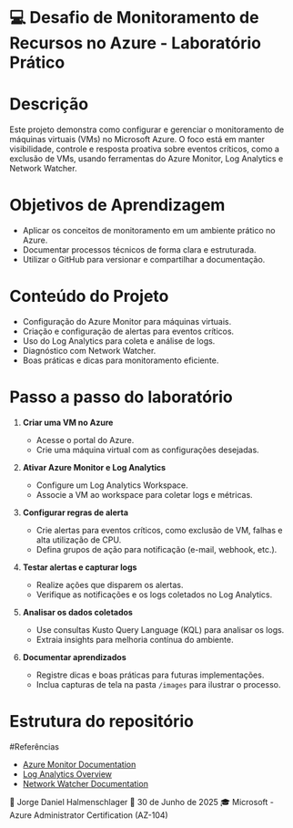 # 💻 Desafio de Monitoramento de Recursos no Azure - Laboratório Prático

# Descrição  
Este projeto demonstra como configurar e gerenciar o monitoramento de máquinas virtuais (VMs) no Microsoft Azure. O foco está em manter visibilidade, controle e resposta proativa sobre eventos críticos, como a exclusão de VMs, usando ferramentas do Azure Monitor, Log Analytics e Network Watcher.

# Objetivos de Aprendizagem  
- Aplicar os conceitos de monitoramento em um ambiente prático no Azure.  
- Documentar processos técnicos de forma clara e estruturada.  
- Utilizar o GitHub para versionar e compartilhar a documentação.

# Conteúdo do Projeto  
- Configuração do Azure Monitor para máquinas virtuais.  
- Criação e configuração de alertas para eventos críticos.  
- Uso do Log Analytics para coleta e análise de logs.  
- Diagnóstico com Network Watcher.  
- Boas práticas e dicas para monitoramento eficiente.

# Passo a passo do laboratório  

1. **Criar uma VM no Azure**  
   - Acesse o portal do Azure.  
   - Crie uma máquina virtual com as configurações desejadas.

2. **Ativar Azure Monitor e Log Analytics**  
   - Configure um Log Analytics Workspace.  
   - Associe a VM ao workspace para coletar logs e métricas.

3. **Configurar regras de alerta**  
   - Crie alertas para eventos críticos, como exclusão de VM, falhas e alta utilização de CPU.  
   - Defina grupos de ação para notificação (e-mail, webhook, etc.).

4. **Testar alertas e capturar logs**  
   - Realize ações que disparem os alertas.  
   - Verifique as notificações e os logs coletados no Log Analytics.

5. **Analisar os dados coletados**  
   - Use consultas Kusto Query Language (KQL) para analisar os logs.  
   - Extraia insights para melhoria contínua do ambiente.

6. **Documentar aprendizados**  
   - Registre dicas e boas práticas para futuras implementações.  
   - Inclua capturas de tela na pasta `/images` para ilustrar o processo.

# Estrutura do repositório  

#Referências  
- [Azure Monitor Documentation](https://learn.microsoft.com/azure/azure-monitor/)  
- [Log Analytics Overview](https://learn.microsoft.com/azure/azure-monitor/logs/log-analytics-overview)  
- [Network Watcher Documentation](https://learn.microsoft.com/azure/network-watcher/)  

📌 Jorge Daniel Halmenschlager
📅 30 de Junho de 2025 🎓 Microsoft - Azure Administrator Certification (AZ-104)
